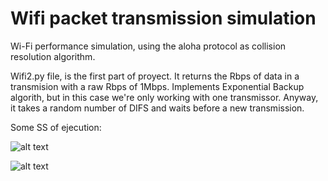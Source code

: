 # Wifi packet transmission simulation

Wi-Fi performance simulation, using the aloha protocol as collision resolution algorithm.


Wifi2.py file, is the first part of proyect. It returns the Rbps of data in a transmision with a raw Rbps of 1Mbps. Implements Exponential Backup algorith, but in this case we're only working with one transmissor. Anyway, it takes a random number of DIFS and waits before a new transmission.

Some SS of ejecution:

![alt text](https://github.com/AldaCL/wifi-aloha_sim/blob/master/src/ejecucion1.png)

![alt text](https://github.com/AldaCL/wifi-aloha_sim/blob/master/src/ejecucion2.png)

